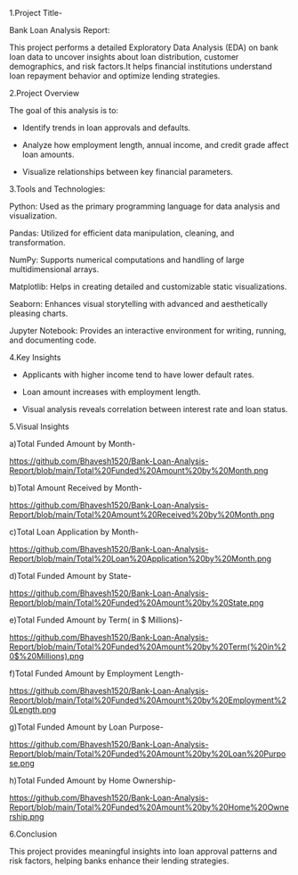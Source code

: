 1.Project Title-

 Bank Loan Analysis Report:

This project performs a detailed Exploratory Data Analysis (EDA) on bank loan data to uncover insights about loan distribution, customer demographics, and risk factors.It helps financial institutions understand loan repayment behavior and optimize lending strategies.

2.Project Overview

The goal of this analysis is to:
- Identify trends in loan approvals and defaults.
  
- Analyze how employment length, annual income, and credit grade affect loan amounts.
  
- Visualize relationships between key financial parameters.

3.Tools and Technologies:

Python: Used as the primary programming language for data analysis and visualization.

Pandas: Utilized for efficient data manipulation, cleaning, and transformation.

NumPy: Supports numerical computations and handling of large multidimensional arrays.

Matplotlib: Helps in creating detailed and customizable static visualizations.

Seaborn: Enhances visual storytelling with advanced and aesthetically pleasing charts.

Jupyter Notebook: Provides an interactive environment for writing, running, and documenting code.

4.Key Insights

- Applicants with higher income tend to have lower default rates.

- Loan amount increases with employment length.
  
- Visual analysis reveals correlation between interest rate and loan status.

5.Visual Insights

a)Total Funded Amount by Month-

https://github.com/Bhavesh1520/Bank-Loan-Analysis-Report/blob/main/Total%20Funded%20Amount%20by%20Month.png

b)Total Amount Received by Month- 

https://github.com/Bhavesh1520/Bank-Loan-Analysis-Report/blob/main/Total%20Amount%20Received%20by%20Month.png

c)Total Loan Application by Month- 

https://github.com/Bhavesh1520/Bank-Loan-Analysis-Report/blob/main/Total%20Loan%20Application%20by%20Month.png

d)Total Funded Amount by State- 

https://github.com/Bhavesh1520/Bank-Loan-Analysis-Report/blob/main/Total%20Funded%20Amount%20by%20State.png

e)Total Funded Amount by Term( in $ Millions)-

https://github.com/Bhavesh1520/Bank-Loan-Analysis-Report/blob/main/Total%20Funded%20Amount%20by%20Term(%20in%20$%20Millions).png

f)Total Funded Amount by Employment Length- 

https://github.com/Bhavesh1520/Bank-Loan-Analysis-Report/blob/main/Total%20Funded%20Amount%20by%20Employment%20Length.png

g)Total Funded Amount by Loan Purpose- 

https://github.com/Bhavesh1520/Bank-Loan-Analysis-Report/blob/main/Total%20Funded%20Amount%20by%20Loan%20Purpose.png

h)Total Funded Amount by Home Ownership-

https://github.com/Bhavesh1520/Bank-Loan-Analysis-Report/blob/main/Total%20Funded%20Amount%20by%20Home%20Ownership.png

  
6.Conclusion

This project provides meaningful insights into loan approval patterns and risk factors, helping banks enhance their lending strategies.
